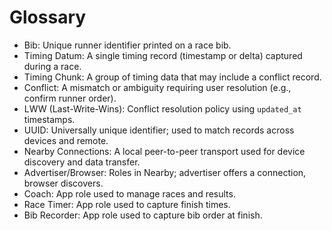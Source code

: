 # Glossary

- Bib: Unique runner identifier printed on a race bib.
- Timing Datum: A single timing record (timestamp or delta) captured during a race.
- Timing Chunk: A group of timing data that may include a conflict record.
- Conflict: A mismatch or ambiguity requiring user resolution (e.g., confirm runner order).
- LWW (Last-Write-Wins): Conflict resolution policy using `updated_at` timestamps.
- UUID: Universally unique identifier; used to match records across devices and remote.
- Nearby Connections: A local peer-to-peer transport used for device discovery and data transfer.
- Advertiser/Browser: Roles in Nearby; advertiser offers a connection, browser discovers.
- Coach: App role used to manage races and results.
- Race Timer: App role used to capture finish times.
- Bib Recorder: App role used to capture bib order at finish.
